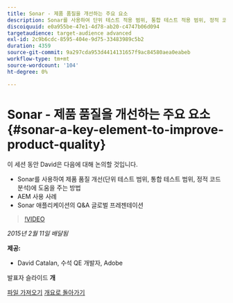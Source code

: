 ```yaml
---
title: Sonar - 제품 품질을 개선하는 주요 요소
description: Sonar를 사용하여 단위 테스트 적용 범위, 통합 테스트 적용 범위, 정적 코드 분석을 포함하여 제품 품질을 개선하는 방법에 대해 알아봅니다. 또한 AEM 사용 사례에 대해 알아보고 Sonar 애플리케이션의 Q&A 글로벌 프레젠테이션을 확인합니다.
discoiquuid: e0a955be-47e1-4d78-ab20-c4747b06d094
targetaudience: target-audience advanced
exl-id: 2c9b6cdc-8595-404e-9d75-33483989c5b2
duration: 4359
source-git-commit: 9a297cda953d4414131657f9ac84580aea0eabeb
workflow-type: tm+mt
source-wordcount: '104'
ht-degree: 0%

---
```


# Sonar - 제품 품질을 개선하는 주요 요소{#sonar-a-key-element-to-improve-product-quality}

이 세션 동안 David은 다음에 대해 논의할 것입니다.

* Sonar를 사용하여 제품 품질 개선(단위 테스트 범위, 통합 테스트 범위, 정적 코드 분석)에 도움을 주는 방법
* AEM 사용 사례
* Sonar 애플리케이션의 Q&amp;A 글로벌 프레젠테이션

>[!VIDEO](https://video.tv.adobe.com/v/19379/?quality=9)

*2015년 2월 11일 배달됨*

**제공:**

* David Catalan, 수석 QE 개발자, Adobe

발표자 슬라이드 **개**

[파일 가져오기](assets/cq-gems-on-aem-sonarqube-2015-02.pdf)
[개요로 돌아가기](https://helpx.adobe.com/kr/experience-manager/kt/eseminars/gems/aem-index.html)

